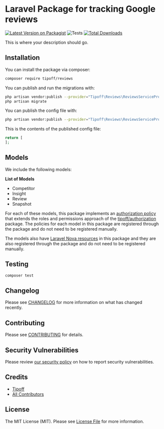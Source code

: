 # Laravel Package for tracking Google reviews

[![Latest Version on Packagist](https://img.shields.io/packagist/v/tipoff/reviews.svg?style=flat-square)](https://packagist.org/packages/tipoff/reviews)
![Tests](https://github.com/tipoff/reviews/workflows/Tests/badge.svg)
[![Total Downloads](https://img.shields.io/packagist/dt/tipoff/reviews.svg?style=flat-square)](https://packagist.org/packages/tipoff/reviews)


This is where your description should go.

## Installation

You can install the package via composer:

```bash
composer require tipoff/reviews
```

You can publish and run the migrations with:

```bash
php artisan vendor:publish --provider="Tipoff\Reviews\ReviewsServiceProvider" --tag="reviews-migrations"
php artisan migrate
```

You can publish the config file with:
```bash
php artisan vendor:publish --provider="Tipoff\Reviews\ReviewsServiceProvider" --tag="reviews-config"
```

This is the contents of the published config file:

```php
return [
];
```

## Models

We include the following models:

**List of Models**

- Competitor
- Insight
- Review
- Snapshot

For each of these models, this package implements an [authorization policy](https://laravel.com/docs/8.x/authorization) that extends the roles and permissions approach of the [tipoff/authorization](https://github.com/tipoff/authorization) package. The policies for each model in this package are registered through the package and do not need to be registered manually.

The models also have [Laravel Nova resources](https://nova.laravel.com/docs/3.0/resources/) in this package and they are also registered through the package and do not need to be registered manually.

## Testing

```bash
composer test
```

## Changelog

Please see [CHANGELOG](CHANGELOG.md) for more information on what has changed recently.

## Contributing

Please see [CONTRIBUTING](.github/CONTRIBUTING.md) for details.

## Security Vulnerabilities

Please review [our security policy](../../security/policy) on how to report security vulnerabilities.

## Credits

- [Tipoff](https://github.com/tipoff)
- [All Contributors](../../contributors)

## License

The MIT License (MIT). Please see [License File](LICENSE.md) for more information.

